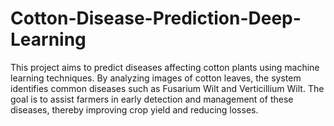 # Cotton-Disease-Prediction-Deep-Learning
This project aims to predict diseases affecting cotton plants using machine learning techniques. By analyzing images of cotton leaves, the system identifies common diseases such as Fusarium Wilt and Verticillium Wilt. The goal is to assist farmers in early detection and management of these diseases, thereby improving crop yield and reducing losses.
